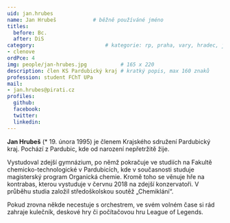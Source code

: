 ```yaml
---
uid: jan.hrubes
name: Jan Hrubeš      		# běžně používáné jméno
titles:
  before: Bc.
  after: DiS
category:                 		# kategorie: rp, praha, vary, hradec, jmk, senat
- clenove
ordPce: 4
img: people/jan-hrubes.jpg           # 165 x 220
description: člen KS Pardubický kraj # kratký popis, max 160 znaků
profession: student FChT UPa
mail:
- jan.hrubes@pirati.cz
profiles:
  github:
  facebook:
  twitter:
  linkedin:
---
```

**Jan Hrubeš** (* 19. února 1995) je členem Krajského sdružení Pardubický kraj. Pochází z Pardubic, kde od narození nepřetržitě žije.

Vystudoval zdejší gymnázium, po němž pokračuje ve studiích na Fakultě chemicko-technologické v Pardubicích, kde v současnosti studuje magisterský program Organická chemie. Kromě toho se věnuje hře na kontrabas, kterou vystuduje v červnu 2018 na zdejší konzervatoři. V průběhu studia založil středoškolskou soutěž „Chemiklání“.

Pokud zrovna někde necestuje s orchestrem, ve svém volném čase si rád zahraje kulečník, deskové hry či počítačovou hru League of Legends.
